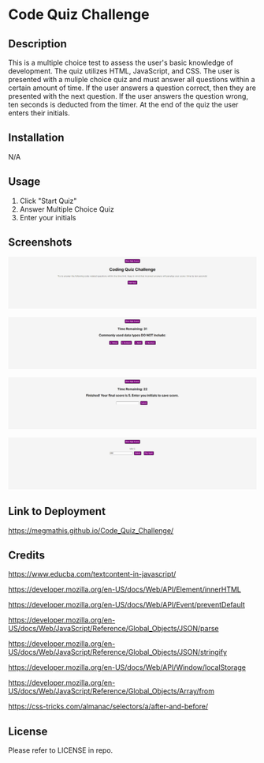 # Code Quiz Challenge

## Description

This is a multiple choice test to assess the user's basic knowledge of development. The quiz utilizes HTML, JavaScript, and CSS. The user is presented with a muliple choice quiz and must answer all questions within a certain amount of time. If the user answers a question correct, then they are presented with the next question. If the user answers the question wrong, ten seconds is deducted from the timer. At the end of the quiz the user enters their initials.

## Installation

N/A

## Usage

1. Click "Start Quiz"
2. Answer Multiple Choice Quiz
3. Enter your initials

## Screenshots

![Home_Page.](./Assets/Images/home_page.png)

![Questions.](./Assets/Images/questions.png)

![Enter_Initials.](./Assets/Images/enter-initials.png)

![View_High_Scores.](./Assets/Images/view_high_scores.png)

## Link to Deployment

https://megmathis.github.io/Code_Quiz_Challenge/

## Credits

https://www.educba.com/textcontent-in-javascript/

https://developer.mozilla.org/en-US/docs/Web/API/Element/innerHTML

https://developer.mozilla.org/en-US/docs/Web/API/Event/preventDefault

https://developer.mozilla.org/en-US/docs/Web/JavaScript/Reference/Global_Objects/JSON/parse

https://developer.mozilla.org/en-US/docs/Web/JavaScript/Reference/Global_Objects/JSON/stringify

https://developer.mozilla.org/en-US/docs/Web/API/Window/localStorage

https://developer.mozilla.org/en-US/docs/Web/JavaScript/Reference/Global_Objects/Array/from

https://css-tricks.com/almanac/selectors/a/after-and-before/

## License

Please refer to LICENSE in repo.
